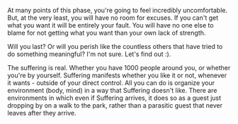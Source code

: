 At many points of this phase, you're going to feel incredibly uncomfortable. But, at the very least, you will have no room for excuses. If you can't get what you want it will be entirely your fault. You will have no one else to blame for not getting what you want than your own lack of strength.

Will you last? Or will you perish like the countless others that have tried to do something meaningful? I'm not sure. Let's find out :).

The suffering is real. Whether you have 1000 people around you, or whether you're by yourself. Suffering manifests whether you like it or not, whenever it wants - outside of your direct control. All you can do is organize your environment (body, mind) in a way that Suffering doesn't like. There are environments in which even if Suffering arrives, it does so as a guest just dropping by on a walk to the park, rather than a parasitic guest that never leaves after they arrive.

